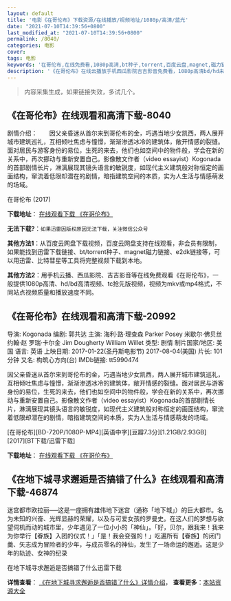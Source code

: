 ```yaml
---
layout: default
title: '电影《在哥伦布》下载资源/在线播放/视频地址/1080p/高清/蓝光'
date: "2021-07-10T14:39:56+0800"
last_modified_at: "2021-07-10T14:39:56+0800"
permalink: /8040/
categories: 电影
cover:
tags: 电影
keywords: '在哥伦布,在线免费看,1080p高清,bt种子,torrent,百度云盘,magnet,磁力链,迅雷下载资源'
description: '《在哥伦布》在线云播放手机西瓜影院吉吉影音免费看，1080p高清bd/hd未删减完整版和tc抢先枪版，mkv/mp4格式，附带bt/torrent种子、magnet/磁力链、百度云盘、网盘资源迅雷下载链接'
---
```


>内容采集生成，如果链接失效，多试几个。


## 《在哥伦布》在线观看和高清下载-8040

剧情介绍：　　因父亲昏迷从首尔来到哥伦布的金，巧遇当地少女凯西，两人展开城市建筑巡礼，互相倾吐焦虑与憧憬，渐渐渗透冰冷的建筑体，敞开情感的裂缝。面对居民与游客身份的易位，生死的来去，他们也如空间中的物件般，学会在新的关系中，再次挪动与重新安置自己。影像散文作者（video essayist）Kogonada的首部剧情长片，淋漓展现其镜头语言的敏锐度，如现代主义建筑般对称恒定的画面结构，窜流着低限却潜在的剧情，暗指建筑空间的本质，实为人生活与情感萌发的场域。


在哥伦布 (2017)

**下载地址**： [在线观看下载 《在哥伦布》](https://www.btbtdy.me/btdy/dy11736.html) 


**无法下载?**：`如果迅雷因版权原因无法下载，关注微信公众号 `

**其他方法1**：从百度云网盘下载视频，百度云网盘支持在线观看，非会员有限制，如果能找到迅雷下载链接、bt/torrent种子、magnet磁力链接、e2dk链接等，可以用迅雷、比特彗星等工具将完整视频下载到本地。

**其他方法2**：用手机云播、西瓜影院、吉吉影音等在线免费观看《在哥伦布》，一般提供1080p高清、hd/bd高清视频、tc抢先版视频，视频为mkv或mp4格式，不同站点视频质量和播放速度不同。


## 《在哥伦布》在线观看和高清下载-20992

导演: Kogonada 编剧: 郭共达 主演: 海利·路·理查森 Parker Posey 米歇尔·佛贝丝 约翰·赵 罗瑞·卡尔金 Jim Dougherty William Willet 类型: 剧情 制片国家/地区: 美国 语言: 英语 上映日期: 2017-01-22(圣丹斯电影节) 2017-08-04(美国) 片长: 101分钟 又名: 构筑心方向(台) IMDb链接: tt5990474

因父亲昏迷从首尔来到哥伦布的金，巧遇当地少女凯西，两人展开城市建筑巡礼，互相倾吐焦虑与憧憬，渐渐渗透冰冷的建筑体，敞开情感的裂缝。面对居民与游客身份的易位，生死的来去，他们也如空间中的物件般，学会在新的关系中，再次挪动与重新安置自己。影像散文作者（video essayist）Kogonada的首部剧情长片，淋漓展现其镜头语言的敏锐度，如现代主义建筑般对称恒定的画面结构，窜流着低限却潜在的剧情，暗指建筑空间的本质，实为人生活与情感萌发的场域。


[在哥伦布][BD-720P/1080P-MP4][英语中字][豆瓣7.3分][1.21GB/2.93GB][2017][BT下载/迅雷下载]

**下载地址**： [在线观看下载 《在哥伦布》](https://www.btdx8.com/torrent/zglb_2017.html) 


## 《在地下城寻求邂逅是否搞错了什么》在线观看和高清下载-46874

迷宫都市欧拉丽──这是一座拥有雄伟地下迷宫（通称「地下城」）的巨大都市。名为未知的兴奋、光辉显赫的荣耀，以及与可爱女孩的罗曼史。在这人们的梦想与欲望伺机而动的城市里，少年遇见了一位小小的「神仙」。「好，贝尔，跟我来！我来为你举行【眷族】入团的仪式！」「是！我会变强的！」吃遍所有【眷族】的闭门羹、矢志成为冒险者的少年，与成员零名的神仙，发生了一场命运的邂逅。这是少年的轨迹、女神的纪录


在地下城寻求邂逅是否搞错了什么迅雷下载

**详情查看**： [《在地下城寻求邂逅是否搞错了什么》详情介绍](/movie/46874/)， **查看更多**：[本站资源大全](/movie/t/all/)

